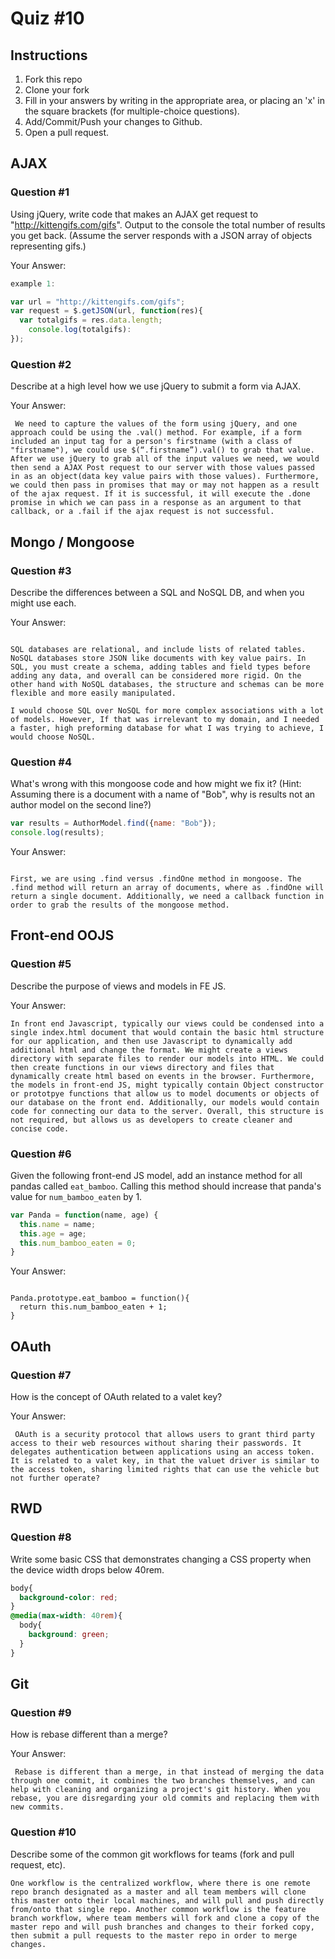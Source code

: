 # Quiz #10

## Instructions

1. Fork this repo
2. Clone your fork
3. Fill in your answers by writing in the appropriate area, or placing an 'x' in
the square brackets (for multiple-choice questions).
4. Add/Commit/Push your changes to Github.
5. Open a pull request.

## AJAX

### Question #1

Using jQuery, write code that makes an AJAX get request to "http://kittengifs.com/gifs". Output to the console the total number of results you get back. (Assume the server responds with a JSON array of objects representing gifs.)

Your Answer:
```js
example 1:

var url = "http://kittengifs.com/gifs";
var request = $.getJSON(url, function(res){
  var totalgifs = res.data.length;
 	console.log(totalgifs):
});

```

### Question #2

Describe at a high level how we use jQuery to submit a form via AJAX.

Your Answer:
```text
 We need to capture the values of the form using jQuery, and one approach could be using the .val() method. For example, if a form included an input tag for a person's firstname (with a class of "firstname"), we could use $(“.firstname”).val() to grab that value. After we use jQuery to grab all of the input values we need, we would then send a AJAX Post request to our server with those values passed in as an object(data key value pairs with those values). Furthermore, we could then pass in promises that may or may not happen as a result of the ajax request. If it is successful, it will execute the .done promise in which we can pass in a response as an argument to that callback, or a .fail if the ajax request is not successful.
```


## Mongo / Mongoose

### Question #3

Describe the differences between a SQL and NoSQL DB, and when you might use each.

Your Answer:
```text

SQL databases are relational, and include lists of related tables. NoSQL databases store JSON like documents with key value pairs. In SQL, you must create a schema, adding tables and field types before adding any data, and overall can be considered more rigid. On the other hand with NoSQL databases, the structure and schemas can be more flexible and more easily manipulated.

I would choose SQL over NoSQL for more complex associations with a lot of models. However, If that was irrelevant to my domain, and I needed a faster, high preforming database for what I was trying to achieve, I would choose NoSQL.
```


### Question #4

What's wrong with this mongoose code and how might we fix it?
(Hint: Assuming there is a document with a name of "Bob", why is results not an author model on the second line?)

```js
var results = AuthorModel.find({name: "Bob"});
console.log(results);

```

Your Answer:
```text

First, we are using .find versus .findOne method in mongoose. The .find method will return an array of documents, where as .findOne will return a single document. Additionally, we need a callback function in order to grab the results of the mongoose method.
```

## Front-end OOJS

### Question #5

Describe the purpose of views and models in FE JS.

Your Answer:
```text
In front end Javascript, typically our views could be condensed into a single index.html document that would contain the basic html structure for our application, and then use Javascript to dynamically add additional html and change the format. We might create a views directory with separate files to render our models into HTML. We could then create functions in our views directory and files that dynamically create html based on events in the browser. Furthermore, the models in front-end JS, might typically contain Object constructor or prototpye functions that allow us to model documents or objects of our database on the front end. Additionally, our models would contain code for connecting our data to the server. Overall, this structure is not required, but allows us as developers to create cleaner and concise code.
```

### Question #6

Given the following front-end JS model, add an instance method for all pandas called `eat_bamboo`. Calling this method should increase that panda's value for `num_bamboo_eaten` by 1.

```js
var Panda = function(name, age) {
  this.name = name;
  this.age = age;
  this.num_bamboo_eaten = 0;
}
```

Your Answer:
```text

Panda.prototype.eat_bamboo = function(){
  return this.num_bamboo_eaten + 1;
}

```


## OAuth

### Question #7

How is the concept of OAuth related to a valet key?

Your Answer:
```text
 OAuth is a security protocol that allows users to grant third party access to their web resources without sharing their passwords. It delegates authentication between applications using an access token. It is related to a valet key, in that the valuet driver is similar to the access token, sharing limited rights that can use the vehicle but not further operate?
```


## RWD

### Question #8

Write some basic CSS that demonstrates changing a CSS property when the device width drops below 40rem.

```css
body{
  background-color: red;
}
@media(max-width: 40rem){
  body{
    background: green;
  }
}

```

## Git

### Question #9

How is rebase different than a merge?

Your Answer:
```text
 Rebase is different than a merge, in that instead of merging the data through one commit, it combines the two branches themselves, and can help with cleaning and organizing a project's git history. When you rebase, you are disregarding your old commits and replacing them with new commits.
```

### Question #10

Describe some of the common git workflows for teams (fork and pull request, etc).

```text
One workflow is the centralized workflow, where there is one remote repo branch designated as a master and all team members will clone this master onto their local machines, and will pull and push directly from/onto that single repo. Another common workflow is the feature branch workflow, where team members will fork and clone a copy of the master repo and will push branches and changes to their forked copy, then submit a pull requests to the master repo in order to merge changes.
```
